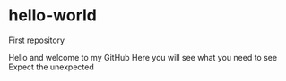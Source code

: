 # hello-world
First repository 

Hello and welcome to my GitHub
Here you will see what you need to see
Expect the unexpected
